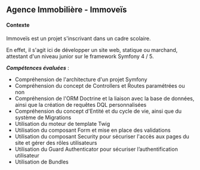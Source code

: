 ## Agence Immobilière - Immoveïs

#### Contexte

Immoveïs est un projet s'inscrivant dans un cadre scolaire. 

En effet, il s'agit ici de développer un site web, statique ou marchand, attestant d'un niveau junior sur le framework Symfony 4 / 5.

***Compétences évaluées*** :
- Compréhension de l'architecture d'un projet Symfony
- Compréhension du concept de Controllers et Routes paramétrées ou non
- Compréhension de l'ORM Doctrine et la liaison avec la base de données, ainsi que la création de requêtes DQL personnalisées
- Compréhension du concept d'Entité et du cycle de vie, ainsi que du système de Migrations
- Utilisation du moteur de template Twig
- Utilisation du composant Form et mise en place des validations
- Utilisation du composant Security pour sécuriser l'accès aux pages du site et gérer des rôles utilisateurs
- Utilisation du Guard Authenticator pour sécuriser l’authentification utilisateur
- Utilisation de Bundles
